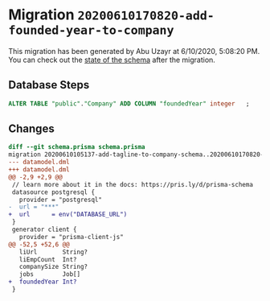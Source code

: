 # Migration `20200610170820-add-founded-year-to-company`

This migration has been generated by Abu Uzayr at 6/10/2020, 5:08:20 PM.
You can check out the [state of the schema](./schema.prisma) after the migration.

## Database Steps

```sql
ALTER TABLE "public"."Company" ADD COLUMN "foundedYear" integer   ;
```

## Changes

```diff
diff --git schema.prisma schema.prisma
migration 20200610105137-add-tagline-to-company-schema..20200610170820-add-founded-year-to-company
--- datamodel.dml
+++ datamodel.dml
@@ -2,9 +2,9 @@
 // learn more about it in the docs: https://pris.ly/d/prisma-schema
 datasource postgresql {
   provider = "postgresql"
-  url = "***"
+  url      = env("DATABASE_URL")
 }
 generator client {
   provider = "prisma-client-js"
@@ -52,5 +52,6 @@
   liUrl       String?
   liEmpCount  Int?
   companySize String?
   jobs        Job[]
+  foundedYear Int?
 }
```
